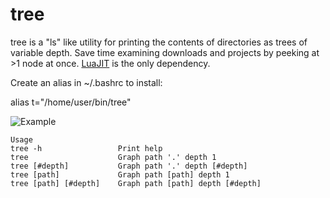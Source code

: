 # tree

tree is a "ls" like utility for printing the contents of directories as trees
of variable depth. Save time examining downloads and projects by peeking at >1
node at once. [LuaJIT](http://luajit.org/download.html) is the only dependency.

Create an alias in ~/.bashrc to install:

  alias t="/home/user/bin/tree"

![Example](http://i.imgur.com/hIPL0.png)

    Usage
    tree -h                 Print help
    tree                    Graph path '.' depth 1
    tree [#depth]           Graph path '.' depth [#depth]
    tree [path]             Graph path [path] depth 1
    tree [path] [#depth]    Graph path [path] depth [#depth]

